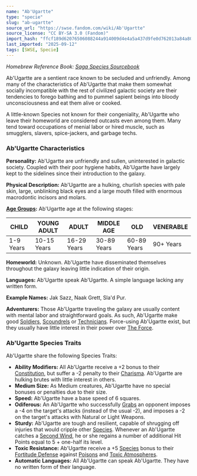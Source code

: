 ```yaml
---
name: "Ab'Ugartte"
type: "specie"
slug: "ab-ugartte"
source_url: "https://swse.fandom.com/wiki/Ab'Ugartte"
source_license: "CC BY-SA 3.0 (Fandom)"
import_hash: "ffcf189d62076506088244a914009d4e4a5a437d9fe0d762013a84a8085a708e"
last_imported: "2025-09-12"
tags: [SWSE, Specie]
---
```

*Homebrew Reference Book: [Saga Species Sourcebook](https://swse.fandom.com/wiki/Saga_Species_Sourcebook)*

Ab'Ugartte are a sentient race known to be secluded and unfriendly. Among many of the characteristics of Ab'Ugartte that make them somewhat socially incompatible with the rest of civilized galactic society are their tendencies to forego bathing and to pummel sapient beings into bloody unconsciousness and eat them alive or cooked.

A little-known Species not known for their congeniality, Ab'Ugartte who leave their homeworld are considered outcasts even among them. Many tend toward occupations of menial labor or hired muscle, such as smugglers, slavers, spice-jackers, and garbage techs.

### Ab'Ugartte Characteristics
**Personality:** Ab'Ugartte are unfriendly and sullen, uninterested in galactic society. Coupled with their poor hygiene habits, Ab'Ugartte have largely kept to the sidelines since their introduction to the galaxy.

**Physical Description:** Ab'Ugartte are a hulking, churlish species with pale skin, large, unblinking black eyes and a large mouth filled with enormous macrodontic incisors and molars.

**[Age Groups](https://swse.fandom.com/wiki/Age_Groups):** Ab'Ugartte age at the following stages:

| CHILD | YOUNG ADULT | ADULT | MIDDLE AGE | OLD | VENERABLE |
| --- | --- | --- | --- | --- | --- |
| 1-9 Years | 10-15 Years | 16-29 Years | 30-89 Years | 60-89 Years | 90+ Years |

**Homeworld:** Unknown. Ab'Ugartte have disseminated themselves throughout the galaxy leaving little indication of their origin.

**Languages:** Ab'Ugartte speak Ab'Ugartte. A simple language lacking any written form.

**Example Names:** Jak Sazz, Naak Grett, Sla'd Pur.

**Adventurers:** Those Ab'Ugartte traveling the galaxy are usually content with mental labor and straightforward goals. As such, Ab'Ugartte make good [Soldiers](https://swse.fandom.com/wiki/Soldiers), [Scoundrels](https://swse.fandom.com/wiki/Scoundrels) or [Technicians](https://swse.fandom.com/wiki/Technicians). Force-using Ab'Ugartte exist, but they usually have little interest in their power over [The Force](https://swse.fandom.com/wiki/The_Force).
### Ab'Ugartte Species Traits
Ab'Ugartte share the following Species Traits:

- **Ability Modifiers:** All Ab'Ugartte receive a +2 bonus to their [Constitution](https://swse.fandom.com/wiki/Constitution), but suffer a -2 penalty to their [Charisma](https://swse.fandom.com/wiki/Wisdom). Ab'Ugartte are hulking brutes with little interest in others.
- **Medium Size:** As Medium creatures, Ab'Ugartte have no special bonuses or penalties due to their size.
- **Speed:** Ab'Ugartte have a base speed of 6 squares.
- **Odiferous:** An Ab'Ugartte who successfully [Grabs](https://swse.fandom.com/wiki/Grabs) an opponent imposes a -4 on the target's attacks (instead of the usual -2), and imposes a -2 on the target's attacks with Natural or Light Weapons.
- **Sturdy:** Ab'Ugartte are tough and resilient, capable of shrugging off injuries that would cripple other [Species](https://swse.fandom.com/wiki/Species). Whenever an Ab'Ugartte catches a [Second Wind](https://swse.fandom.com/wiki/Second_Wind), he or she regains a number of additional Hit Points equal to 5 + one-half its level.
- **Toxic Resistance:** Ab'Ugartte receive a +5 [Species](https://swse.fandom.com/wiki/Species) bonus to their [Fortitude Defense](https://swse.fandom.com/wiki/Fortitude_Defense) against [Poisons](https://swse.fandom.com/wiki/Poisons) and [Toxic Atmospheres](https://swse.fandom.com/wiki/Toxic_Atmospheres).
- **Automatic Languages:** All Ab'Ugartte can speak Ab'Ugartte. They have no written form of their language.